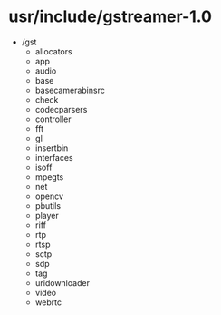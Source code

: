 # usr/include/gstreamer-1.0

- /gst
    - allocators
    - app
    - audio
    - base
    - basecamerabinsrc
    - check
    - codecparsers
    - controller
    - fft
    - gl
    - insertbin
    - interfaces
    - isoff
    - mpegts
    - net
    - opencv
    - pbutils
    - player
    - riff
    - rtp
    - rtsp
    - sctp
    - sdp
    - tag
    - uridownloader
    - video
    - webrtc